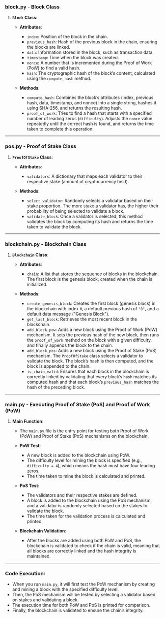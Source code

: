 
### **block.py** - Block Class

1. **`Block` Class**:
   - **Attributes**:
     - `index`: Position of the block in the chain.
     - `previous_hash`: Hash of the previous block in the chain, ensuring the blocks are linked.
     - `data`: Information stored in the block, such as transaction data.
     - `timestamp`: Time when the block was created.
     - `nonce`: A number that is incremented during the Proof of Work (PoW) to find a valid hash.
     - `hash`: The cryptographic hash of the block’s content, calculated using the `compute_hash` method.
   
   - **Methods**:
     - `compute_hash`: Combines the block’s attributes (index, previous hash, data, timestamp, and nonce) into a single string, hashes it using SHA-256, and returns the resulting hash.
     - `proof_of_work`: Tries to find a hash that starts with a specified number of leading zeros (`difficulty`). Adjusts the `nonce` value repeatedly until the correct hash is found, and returns the time taken to complete this operation.

---

### **pos.py** - Proof of Stake Class

1. **`ProofOfStake` Class**:
   - **Attributes**:
     - `validators`: A dictionary that maps each validator to their respective stake (amount of cryptocurrency held).
   
   - **Methods**:
     - `select_validator`: Randomly selects a validator based on their stake proportion. The more stake a validator has, the higher their probability of being selected to validate a block.
     - `validate_block`: Once a validator is selected, this method validates the block by computing its hash and returns the time taken to validate the block.

---

### **blockchain.py** - Blockchain Class

1. **`Blockchain` Class**:
   - **Attributes**:
     - `chain`: A list that stores the sequence of blocks in the blockchain. The first block is the genesis block, created when the chain is initialized.
   
   - **Methods**:
     - `create_genesis_block`: Creates the first block (genesis block) in the blockchain with index `0`, a default previous hash of `"0"`, and a default data message ("Genesis Block").
     - `get_last_block`: Retrieves the most recent block in the blockchain.
     - `add_block_pow`: Adds a new block using the Proof of Work (PoW) mechanism. It sets the previous hash of the new block, then runs the `proof_of_work` method on the block with a given difficulty, and finally appends the block to the chain.
     - `add_block_pos`: Adds a new block using the Proof of Stake (PoS) mechanism. The `ProofOfStake` class selects a validator to validate the block. The block’s hash is then computed, and the block is appended to the chain.
     - `is_chain_valid`: Ensures that each block in the blockchain is correctly linked by validating that every block’s `hash` matches its computed hash and that each block’s `previous_hash` matches the hash of the preceding block.

---

### **main.py** - Executing Proof of Stake (PoS) and Proof of Work (PoW)

1. **Main Function**:
   - The `main.py` file is the entry point for testing both Proof of Work (PoW) and Proof of Stake (PoS) mechanisms on the blockchain.
   - **PoW Test**:
     - A new block is added to the blockchain using PoW.
     - The difficulty level for mining the block is specified (e.g., `difficulty = 4`), which means the hash must have four leading zeros.
     - The time taken to mine the block is calculated and printed.
   
   - **PoS Test**:
     - The validators and their respective stakes are defined.
     - A block is added to the blockchain using the PoS mechanism, and a validator is randomly selected based on the stakes to validate the block.
     - The time taken for the validation process is calculated and printed.
   
   - **Blockchain Validation**:
     - After the blocks are added using both PoW and PoS, the blockchain is validated to check if the chain is valid, meaning that all blocks are correctly linked and the hash integrity is maintained.

---

### **Code Execution**:
- When you run `main.py`, it will first test the PoW mechanism by creating and mining a block with the specified difficulty level.
- Then, the PoS mechanism will be tested by selecting a validator based on stakes and validating a block.
- The execution time for both PoW and PoS is printed for comparison.
- Finally, the blockchain is validated to ensure the chain’s integrity. 

